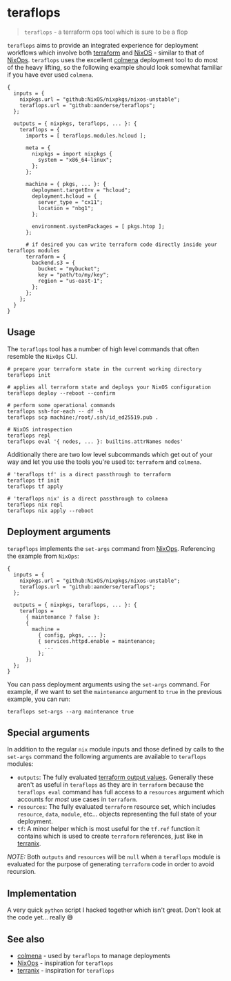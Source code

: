 # teraflops

> `teraflops` - a terraform ops tool which is sure to be a flop

`teraflops` aims to provide an integrated experience for deployment workflows which involve both [terraform](https://github.com/hashicorp/terraform) and [NixOS](https://github.com/NixOS/nixos) - similar to that of [NixOps](https://github.com/NixOS/nixops). `teraflops` uses the excellent [colmena](https://github.com/zhaofengli/colmena) deployment tool to do most of the heavy lifting, so the following example should look somewhat familiar if you have ever used `colmena`.

```
{
  inputs = {
    nixpkgs.url = "github:NixOS/nixpkgs/nixos-unstable";
    teraflops.url = "github:aanderse/teraflops";
  };

  outputs = { nixpkgs, teraflops, ... }: {
    teraflops = {
      imports = [ teraflops.modules.hcloud ];

      meta = {
        nixpkgs = import nixpkgs {
          system = "x86_64-linux";
        };
      };

      machine = { pkgs, ... }: {
        deployment.targetEnv = "hcloud";
        deployment.hcloud = {
          server_type = "cx11";
          location = "nbg1";
        };

        environment.systemPackages = [ pkgs.htop ];
      };

      # if desired you can write terraform code directly inside your teraflops modules
      terraform = {
        backend.s3 = {
          bucket = "mybucket";
          key = "path/to/my/key";
          region = "us-east-1";
        };
      };
    };
  }
}
```

## Usage

The `teraflops` tool has a number of high level commands that often resemble the `NixOps` CLI.

```
# prepare your terraform state in the current working directory
teraflops init

# applies all terraform state and deploys your NixOS configuration
teraflops deploy --reboot --confirm

# perform some operational commands
teraflops ssh-for-each -- df -h
teraflops scp machine:/root/.ssh/id_ed25519.pub .

# NixOS introspection
teraflops repl
teraflops eval '{ nodes, ... }: builtins.attrNames nodes'
```

Additionally there are two low level subcommands which get out of your way and let you use the tools you're used to: `terraform` and `colmena`.

```
# 'teraflops tf' is a direct passthrough to terraform
teraflops tf init
teraflops tf apply

# 'teraflops nix' is a direct passthrough to colmena
teraflops nix repl
teraflops nix apply --reboot
```

## Deployment arguments

`terapflops` implements the `set-args` command from [NixOps](https://github.com/NixOS/nixops/blob/master/doc/overview.rst#network-arguments). Referencing the example from `NixOps`:

```
{
  inputs = {
    nixpkgs.url = "github:NixOS/nixpkgs/nixos-unstable";
    teraflops.url = "github:aanderse/teraflops";
  };

  outputs = { nixpkgs, teraflops, ... }: {
    teraflops =
      { maintenance ? false }:
      {
        machine =
          { config, pkgs, ... }:
          { services.httpd.enable = maintenance;
            ...
          };
      };
  };
}
```

You can pass deployment arguments using the `set-args` command. For example, if we want to set the `maintenance` argument to `true` in the previous example, you can run:

```
teraflops set-args --arg maintenance true
```

## Special arguments

In addition to the regular `nix` module inputs and those defined by calls to the `set-args` command the following arguments are available to `teraflops` modules:

- `outputs`: The fully evaluated [terraform output values](https://developer.hashicorp.com/terraform/language/values/outputs). Generally these aren't as useful in `teraflops` as they are in `terraform` because the `teraflops eval` command has full access to a `resources` argument which accounts for _most_ use cases in `terraform`.
- `resources`: The fully evaluated `terraform` resource set, which includes `resource`, `data`, `module`, etc... objects representing the full state of your deployment.
- `tf`: A minor helper which is most useful for the `tf.ref` function it contains which is used to create `terraform` references, just like in [terranix](https://terranix.org/news/2023-05-24_release-2.6.0.html).

_NOTE:_ Both `outputs` and `resources` will be `null` when a `teraflops` module is evaluated for the purpose of generating `terraform` code in order to avoid recursion.

## Implementation

A very quick `python` script I hacked together which isn't great. Don't look at the code yet... really 😅

## See also

- [colmena](https://github.com/zhaofengli/colmena) - used by `teraflops` to manage deployments
- [NixOps](https://github.com/NixOS/nixops) - inspiration for `teraflops`
- [terranix](https://github.com/terranix/terranix) - inspiration for `teraflops`
